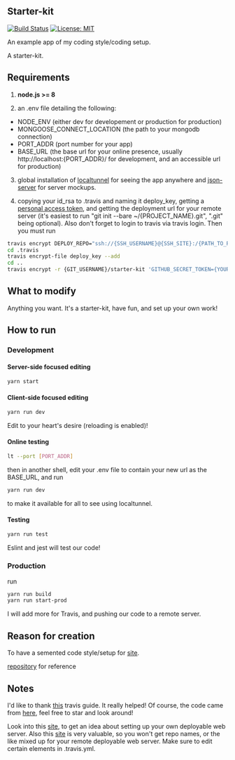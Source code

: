 ## Starter-kit

[![Build Status](https://travis-ci.org/GerardVee/starter-kit.svg?branch=master)](https://travis-ci.org/GerardVee/starter-kit)
[![License: MIT](https://img.shields.io/badge/License-MIT-yellow.svg)](https://opensource.org/licenses/MIT)

An example app of my coding style/coding setup.

A starter-kit.

## Requirements

1. **node.js >= 8**

2. an .env file detailing the following:

* NODE_ENV (either dev for developement or production for production)
* MONGOOSE_CONNECT_LOCATION (the path to your mongodb connection)
* PORT_ADDR (port number for your app)
* BASE_URL (the base url for your online presence, usually http://localhost:{PORT_ADDR}/ for development, and an accessible url for production)

3. global installation of [localtunnel](https://github.com/localtunnel/localtunnel) for seeing the app anywhere and [json-server](https://github.com/typicode/json-server) for server mockups.

4. copying your id_rsa to .travis and naming it deploy_key, getting a [personal access token](https://github.com/settings/tokens), and getting the deployment url for your remote server (it's easiest to run "git init --bare ~/{PROJECT_NAME}.git", ".git" being optional). Also don't forget to login to travis via travis login. Then you must run

```bash
travis encrypt DEPLOY_REPO="ssh://{SSH_USERNAME}@{SSH_SITE}:/{PATH_TO_PROJECT}/{PROJECT_NAME}" --add (PROJECT_NAME corresponding to your git init name)
cd .travis
travis encrypt-file deploy_key --add
cd ..
travis encrypt -r {GIT_USERNAME}/starter-kit 'GITHUB_SECRET_TOKEN={YOUR_SECRET_TOKEN}' --add
```

## What to modify
 
Anything you want. It's a starter-kit, have fun, and set up your own work!

## How to run

### Development

#### Server-side focused editing

```bash
yarn start
```

#### Client-side focused editing

```bash
yarn run dev
```

Edit to your heart's desire (reloading is enabled)!

#### Online testing

```bash
lt --port [PORT_ADDR]
```

then in another shell, edit your .env file to contain your new url as the BASE_URL, and run

```bash
yarn run dev
```

to make it available for all to see using localtunnel.

#### Testing

```bash
yarn run test
```

Eslint and jest will test our code!

### Production

run

```bash
yarn run build
yarn run start-prod
```

I will add more for Travis, and pushing our code to a remote server.

## Reason for creation

To have a semented code style/setup for [site](https://gerardvee.com/).

[repository](https://github.com/GerardVee/gerardvee.com) for reference

## Notes

I'd like to thank [this](https://chrisdown.name/2015/09/27/auto-merging-successful-builds-from-travis-ci.html) travis guide. It really helped!
Of course, the code came from [here](https://github.com/cdown/travis-automerge), feel free to star and look around!

Look into this [site](http://krisjordan.com/essays/setting-up-push-to-deploy-with-git), to get an idea about setting up your own deployable web server.
Also this [site](https://gist.github.com/noelboss/3fe13927025b89757f8fb12e9066f2fa) is very valuable, so you won't get repo names, or the like mixed up for your remote deployable web server. Make sure to edit certain elements in .travis.yml.
